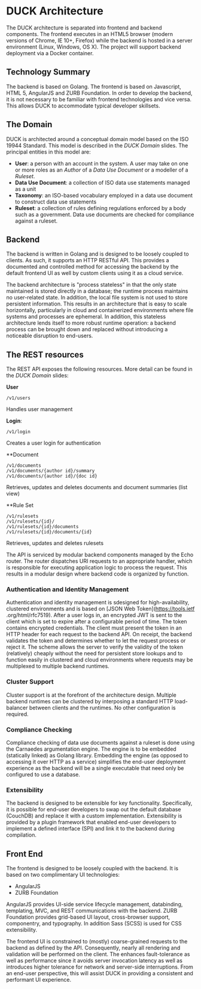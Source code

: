 DUCK Architecture
===================

The DUCK architecture is separated into frontend and backend components. The frontend executes in an HTML5 browser (modern versions of Chrome, IE 10+, 
Firefox) while the backend is hosted in a server environment (Linux, Windows, OS X). The project will support backend deployment via a Docker container.

## Technology Summary

The backend is based on Golang. The frontend is based on Javascript, HTML 5, AngularJS and ZURB Foundation. In order to develop the backend, it is not 
necessary to be familiar with frontend technologies and vice versa. This allows DUCK to accommodate typical developer skillsets.    
   
## The Domain

DUCK is architected around a conceptual domain model based on the ISO 19944 Standard. This model is described in the _DUCK Domain_ slides. The principal 
entities in this model are:

- **User**: a person with an account in the system. A user may take on one or more roles as an _Author_ of a _Data Use Document_ or a modeller of a _Ruleset_.
- **Data Use Document**: a collection of ISO data use statements managed as a unit
- **Taxonomy**: an ISO-based vocabulary employed in a data use document to construct data use statements
- **Ruleset**: a collection of rules defining regulations enforced by a body such as a government. Data use documents are checked for compliance against a 
ruleset.
   
## Backend
   
The backend is written in Golang and is designed to be loosely coupled to clients. As such, it supports an HTTP RESTful API. This provides a documented and 
controlled method for accessing the backend by the default frontend UI as well by custom clients using it as a cloud service.  

The backend architecture is "process stateless" in that the only state maintained is stored directly in a database; the runtime process maintains no 
user-related state. In addition, the local file system is not used to store persistent information. This results in an architecture that is easy to scale 
horizontally, particularly in cloud and containerized environments where file systems and processes are ephemeral. In addition, this stateless architecture 
lends itself to more robust runtime operation: a backend process can be brought down and replaced without introducing a noticeable disruption to end-users.
 
## The REST resources
  
The REST API exposes the following resources. More detail can be found in the _DUCK Domain_ slides:
  
**User**
 
    /v1/users

Handles user management 

**Login**: 
    
    /v1/login
    
Creates a user login for authentication
     
**Document

    /v1/documents
    /v1/documents/{author id}/summary
    /v1/documents/{author id}/{doc id}

Retrieves, updates and deletes documents and document summaries (list view)

**Rule Set

    /v1/rulesets
    /v1/rulesets/{id}/
    /v1/rulesets/{id}/documents
    /v1/rulesets/{id}/documents/{id}
    
Retrieves, updates and deletes rulesets

The API is serviced by modular backend components managed by the Echo router. The router dispatches URI requests to an appropriate handler, which is 
responsible for executing application logic to process the request. This results in a modular design where backend code is organized by function. 

### Authentication and Identity Management   
   
Authentication and identity management is sdesigned for high-availability, clustered environments and is based on [JSON Web Token](https://tools.ietf
.org/html/rfc7519). After a user logs in, an encrypted JWT is sent to the client which is set to expire after a configurable period of time. The token 
contains encrypted credentials. The client must present the token in an HTTP header for each request to the backend API. On receipt, the backend validates 
the token and determines whether to let the request process or reject it. The scheme allows the server to verify the validity of the token (relatively) 
cheaply without the need for persistent store lookups and to function easily in clustered and cloud environments where requests may be multiplexed to 
multiple backend runtimes. 

### Cluster Support   

Cluster support is at the forefront of the architecture design. Multiple backend runtimes can be clustered by interposing a standard HTTP load-balancer 
between clients and the runtimes. No other configuration is required.
 
### Compliance Checking

Compliance checking of data use documents against a ruleset is done using the Carnaedes argumentation engine. The engine is to be embedded (statically 
linked) as Golang library. Embedding the engine (as opposed to accessing it over HTTP as a service) simplifies the end-user deployment experience as the 
backend will be a single executable that need only be configured to use a database.  

### Extensibility

The backend is designed to be extensible for key functionality. Specifically, it is possible for end-user developers to swap out the default database 
(CouchDB) and replace it with a custom implementation. Extensibility is provided by a plugin framework that enabled end-user developers to implement a 
defined interface (SPI) and link it to the backend during compilation. 
   
## Front End

The frontend is designed to be loosely coupled with the backend. It is based on two complimentary UI technologies:
    
* AngularJS
* ZURB Foundation
    
AngularJS provides UI-side service lifecycle management, databinding, templating, MVC, and REST communications with the backend. ZURB Foundation provides 
grid-based UI layout, cross-browser support, componentry, and typography. In addition Sass (SCSS) is used for CSS extensibility.

The frontend UI is constrained to (mostly) coarse-grained requests to the backend as defined by the API. Consequently, nearly all rendering and validation 
will be performed on the client. The enhances fault-tolerance as well as performance since it avoids server invocation latency as well as introduces higher 
tolerance for network and server-side interruptions. From an end-user perspective, this will assist DUCK in providing a consistent and performant UI 
experience.  
 
    